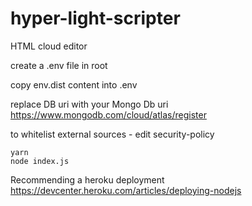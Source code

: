 # hyper-light-scripter

HTML cloud editor

create a .env file in root

copy env.dist content into .env

replace DB uri with your Mongo Db uri https://www.mongodb.com/cloud/atlas/register

to whitelist external sources - edit security-policy

```
yarn
node index.js
```

Recommending a heroku deployment https://devcenter.heroku.com/articles/deploying-nodejs
